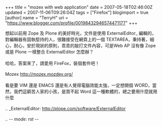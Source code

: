 +++
title = "mozex with web application"
date = 2007-05-18T02:46:00Z
updated = 2007-11-06T09:26:04Z
tags = ["Firefox"]
blogimport = true 
[author]
	name = "TerryH"
	uri = "https://www.blogger.com/profile/00198432946574471177"
+++

想起以前用 Zope 及 Plone 的美好時光，文件是使用 ExternalEditor_ 編輯的， 對編輯器有固執堅持的人，很難接受在網頁上的一個 TEXTAREA，秉持著，細心，耐心，安於現狀的原則，乖乖的敲打文件內容，可是Web AP 沒有像 Zope 或是 Plone 一樣整合 ExternalEditor 怎麼辦？<br /><br />哈哈，答案來了，請愛用 FireFox，裝個套件吧！<br /><br />Mozex http://mozex.mozdev.org/<br /><br />看是要 VIM 還是 EMACS 還是有人覺得電腦效能太強，一定想開個 WORD，當然，我們這窮苦人家的小孩，是買不起 Word 這一種軟體的，總之要用什麼就用什麼<br /><br />.. _ExternalEditor: http://plope.com/software/ExternalEditor<br /><br />.. -*- mode: rst -*-
